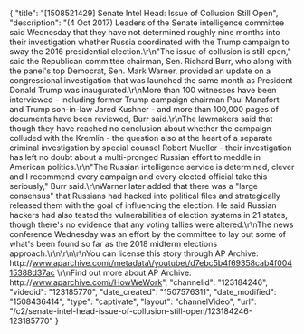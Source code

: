 {
    "title": "[1508521429] Senate Intel Head: Issue of Collusion Still Open",
    "description": "(4 Oct 2017) Leaders of the Senate intelligence committee said Wednesday that they have not determined roughly nine months into their investigation whether Russia coordinated with the Trump campaign to sway the 2016 presidential election.\r\n\"The issue of collusion is still open,\" said the Republican committee chairman, Sen. Richard Burr, who along with the panel's top Democrat, Sen. Mark Warner, provided an update on a congressional investigation that was launched the same month as President Donald Trump was inaugurated.\r\nMore than 100 witnesses have been interviewed - including former Trump campaign chairman Paul Manafort and Trump son-in-law Jared Kushner - and more than 100,000 pages of documents have been reviewed, Burr said.\r\nThe lawmakers said that though they have reached no conclusion about whether the campaign colluded with the Kremlin - the question also at the heart of a separate criminal investigation by special counsel Robert Mueller - their investigation has left no doubt about a multi-pronged Russian effort to meddle in American politics.\r\n\"The Russian intelligence service is determined, clever and I recommend every campaign and every elected official take this seriously,\" Burr said.\r\nWarner later added that there was a \"large consensus\" that Russians had hacked into political files and strategically released them with the goal of influencing the election. He said Russian hackers had also tested the vulnerabilities of election systems in 21 states, though there's no evidence that any voting tallies were altered.\r\nThe news conference Wednesday was an effort by the committee to lay out some of what's been found so far as the 2018 midterm elections approach.\r\n\r\n\r\nYou can license this story through AP Archive: http:\/\/www.aparchive.com\/metadata\/youtube\/d7ebc5b4f69358cab4f00415388d37ac \r\nFind out more about AP Archive: http:\/\/www.aparchive.com\/HowWeWork",
    "channelid": "123184246",
    "videoid": "123185770",
    "date_created": "1507576311",
    "date_modified": "1508436414",
    "type": "captivate",
    "layout": "channelVideo",
    "url": "\/c2\/senate-intel-head-issue-of-collusion-still-open\/123184246-123185770"
}